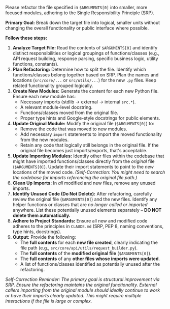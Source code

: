 Please refactor the file specified in `$ARGUMENTS[0]` into smaller, more focused modules, adhering to the Single Responsibility Principle (SRP).

**Primary Goal:** Break down the target file into logical, smaller units without changing the overall functionality or public interface where possible.

**Follow these steps:**

1.  **Analyze Target File:** Read the contents of `$ARGUMENTS[0]` and identify distinct responsibilities or logical groupings of functions/classes (e.g., API request building, response parsing, specific business logic, utility functions, constants).
2.  **Plan Refactoring:** Determine how to split the file. Identify which functions/classes belong together based on SRP. Plan the names and locations (`src/core/...` or `src/utils/...`) for the new `.py` files. Keep related functionality grouped logically.
3.  **Create New Modules:** Generate the content for each new Python file. Ensure each new module has:
    *   Necessary imports (stdlib -> external -> internal `src.*`).
    *   A relevant module-level docstring.
    *   Functions/classes moved from the original file.
    *   Proper type hints and Google-style docstrings for public elements.
4.  **Update Original Module:** Modify the original file (`$ARGUMENTS[0]`) to:
    *   Remove the code that was moved to new modules.
    *   Add necessary `import` statements to import the moved functionality from the new modules.
    *   Retain any code that logically still belongs in the original file. If the original file becomes just imports/exports, that's acceptable.
5.  **Update Importing Modules:** Identify other files within the codebase that might have imported functions/classes directly from the *original* file (`$ARGUMENTS[0]`). Update their import statements to point to the *new* locations of the moved code. *(Self-Correction: You might need to search the codebase for imports referencing the original file path.)*
6.  **Clean Up Imports:** In *all* modified and new files, remove any unused imports.
7.  **Identify Unused Code (Do Not Delete):** After refactoring, carefully review the original file (`$ARGUMENTS[0]`) and the new files. Identify any helper functions or classes that are *no longer called or imported* anywhere. List these potentially unused elements separately – **DO NOT delete them automatically.**
8.  **Adhere to Project Standards:** Ensure all new and modified code adheres to the principles in `CLAUDE.md` (SRP, PEP 8, naming conventions, type hints, docstrings).
9.  **Output:** Provide the following:
    *   The **full contents** for each **new file created**, clearly indicating the file path (e.g., `src/core/api/utils/request_builder.py`).
    *   The **full contents** of the **modified original file** (`$ARGUMENTS[0]`).
    *   The **full contents** of any **other files whose imports were updated**.
    *   A list of functions/classes identified as potentially unused after the refactoring.

*Self-Correction Reminder: The primary goal is structural improvement via SRP. Ensure the refactoring maintains the original functionality. External callers importing from the original module should ideally continue to work or have their imports clearly updated. This might require multiple interactions if the file is large or complex.*
